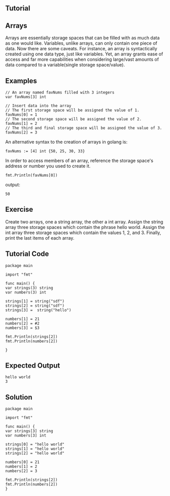 Tutorial
--------
Arrays
------
Arrays are essentially storage spaces that can be filled with as much data as one would like. Variables, unlike arrays, can only contain one piece of data. Now there are some caveats. For instance, an array is syntactically created using one data type, just like variables. Yet, an array grants ease of access and far more capabilities when considering large/vast amounts of data compared to a variable(single storage space/value). 

Examples
--------

	// An array named favNums filled with 3 integers
	var favNums[3] int

	// Insert data into the array
	// The first storage space will be assigned the value of 1.
	favNums[0] = 1
	// The second storage space will be assigned the value of 2.
	favNums[1] = 2
	// The third and final storage space will be assigned the value of 3.
	favNums[2] = 3


An alternative syntax to the creation of arrays in golang is:

	favNums := [4] int {50, 25, 30, 33}

In order to access members of an array, reference the storage space's address or number you used to create it. 

	fmt.Println(favNums[0])

output:

	50

Exercise
--------
Create two arrays, one a string array, the other a int array.
Assign the string array three storage spaces which contain the phrase hello world. 
Assign the int array three storage spaces which contain the values 1, 2, and 3.
Finally, print the last items of each array.

Tutorial Code
-------------
	package main

	import "fmt"

	func main() {
  	var strings(3) string
  	var numbers(3) int
  
  	strings[1] = string("sdf")
  	strings[2] = string("sdf")
  	strings[3] =  string("hello")
  
 	numbers[1] = 21
 	numbers[2] = #2
  	numbers[3] = $3
  
 	fmt.Println(strings[2])
  	fmt.Println(numbers[2])
  
	}

Expected Output
---------------
	hello world
	3

Solution
--------
	package main

	import "fmt"

	func main() {
  	var strings[3] string
  	var numbers[3] int
  
  	strings[0] = "hello world"
  	strings[1] = "hello world"
  	strings[2] = "hello world"
  
 	numbers[0] = 21
  	numbers[1] = 2
  	numbers[2] = 3
  
  	fmt.Println(strings[2])
  	fmt.Println(numbers[2])
	}


